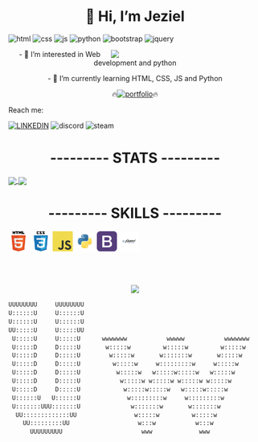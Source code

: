 ### <h1 align="center">👋 Hi, I’m Jeziel</h1>
<!--#### I am a JS full stack web developer-->

<div>
 <!-- Lenguajes de programacion -->
<img src="https://img.shields.io/badge/HTML5-E34F26?style=for-the-badge&logo=html5&logoColor=white" alt="html">
<img src="https://img.shields.io/badge/CSS3-1572B6?style=for-the-badge&logo=css3&logoColor=white" alt="css">
<img src="https://img.shields.io/badge/JavaScript-323330?style=for-the-badge&logo=javascript&logoColor=F7DF1E" alt="js">
<img src="https://img.shields.io/badge/Python-FFD43B?style=for-the-badge&logo=python&logoColor=darkgreen" alt="python">
 
  <!-- Librerias y frameworks -->
<img src="https://img.shields.io/badge/Bootstrap-563D7C?style=for-the-badge&logo=bootstrap&logoColor=white" alt="bootstrap">
<img src="https://img.shields.io/badge/jQuery-0769AD?style=for-the-badge&logo=jquery&logoColor=white" alt="jquery">
 
</div>


<!-- mi foto -->
<p align="center"><img src="https://jezthegreenhusky.github.io/img/yo.png" width="300" style="float:right;"/></p>

 <p align="center"> - 👀 I’m interested in Web development and python </p>
 <p align="center"> - 🌱 I’m currently learning HTML, CSS, JS and Python </p>
 
<!-- portfolio -->
<p align="center">🔥<a href="https://jezthegreenhusky.github.io/" target="_blank"><img aling="center" src="https://img.shields.io/badge/Portfolio-look%20what%20can%20I%20do-%23%23005F0F?style=for-the-badge&logo=appveyor" alt="portfolio"></a>🔥</p>

 
<!-- contacto -->
Reach me:
<div>
<a href="https://www.linkedin.com/in/jeziel-andres-cordova-ibarra-41348222b/"><img src="https://img.shields.io/badge/LinkedIn-0077B5?style=for-the-badge&logo=linkedin&logoColor=white" alt="LINKEDIN"></a> 
<img src="https://img.shields.io/badge/Jez%20Green%20Paws%236609-Discord-7289DA?style=for-the-badge&logo=discord&logoColor=white" alt="discord">
<img src="https://img.shields.io/badge/NaturalKiller-Steam-000000?style=for-the-badge&logo=steam&logoColor=white" alt="steam">
</div>

<!--
LINK DE LOS ICONOS:
https://github.com/alexandresanlim/Badges4-README.md-Profile#how-to-use


telegram... para el futuro??
<img src="https://img.shields.io/badge/Telegram-2CA5E0?style=for-the-badge&logo=telegram&logoColor=white" alt="telegram">
https://img.shields.io/badge/Steam-000000?style=for-the-badge&logo=steam&logoColor=white
-->

<!-- estadisticas -->
<h1 align="center">--------- STATS ---------</h1>
 
<div>
<a href="https://github.com/JezTheGreenHusky/github-readme-stats">
  <img width=420px align="center" src="https://github-readme-stats.vercel.app/api?username=JezTheGreenHusky&show_icons=true&show_icons=true&theme=merko" />
</a>

<a href="https://github.com/JezTheGreenHusky/github-readme-stats">
  <img width=420px align="center" src="https://github-readme-streak-stats.herokuapp.com/?user=JezTheGreenHusky&theme=merko" />
</a>
</div>

<!-- lenguajes y tecnologias -->
<h1 align="center">--------- SKILLS ---------</h1>
<div>
<img height='40' src="https://raw.githubusercontent.com/github/explore/80688e429a7d4ef2fca1e82350fe8e3517d3494d/topics/html/html.png">
<img height='40' src="https://raw.githubusercontent.com/github/explore/80688e429a7d4ef2fca1e82350fe8e3517d3494d/topics/css/css.png">
<img height='40' src="https://raw.githubusercontent.com/github/explore/80688e429a7d4ef2fca1e82350fe8e3517d3494d/topics/javascript/javascript.png">
<img height='40' src="https://raw.githubusercontent.com/github/explore/80688e429a7d4ef2fca1e82350fe8e3517d3494d/topics/python/python.png">
<img height='40' src="https://raw.githubusercontent.com/github/explore/80688e429a7d4ef2fca1e82350fe8e3517d3494d/topics/bootstrap/bootstrap.png">
<img height='40' src="https://raw.githubusercontent.com/github/explore/80688e429a7d4ef2fca1e82350fe8e3517d3494d/topics/jquery/jquery.png">
 
</div>

<p><br><br></p>

<p align="center"><a href="https://github.com/JezTheGreenHusky/github-readme-stats">
  <img align="center" src="https://github-readme-stats.vercel.app/api/top-langs/?username=JezTheGreenHusky&title_color=abd200&text_color=68b587&bg_color=0a0f0b" />
</a></p>


<!---
PARA CENTRAR:
<p align="center"></p>


--->

```py
UUUUUUUU     UUUUUUUU                                                   UUUUUUUU     UUUUUUUU
U::::::U     U::::::U                                                   U::::::U     U::::::U
U::::::U     U::::::U                                                   U::::::U     U::::::U
UU:::::U     U:::::UU                                                   UU:::::U     U:::::UU
 U:::::U     U:::::U      wwwwwww           wwwww           wwwwwww      U:::::U     U:::::U 
 U:::::D     D:::::U       w:::::w         w:::::w         w:::::w       U:::::D     D:::::U 
 U:::::D     D:::::U        w:::::w       w:::::::w       w:::::w        U:::::D     D:::::U 
 U:::::D     D:::::U         w:::::w     w:::::::::w     w:::::w         U:::::D     D:::::U 
 U:::::D     D:::::U          w:::::w   w:::::w:::::w   w:::::w          U:::::D     D:::::U 
 U:::::D     D:::::U           w:::::w w:::::w w:::::w w:::::w           U:::::D     D:::::U 
 U:::::D     D:::::U            w:::::w:::::w   w:::::w:::::w            U:::::D     D:::::U 
 U::::::U   U::::::U             w:::::::::w     w:::::::::w             U::::::U   U::::::U 
 U:::::::UUU:::::::U              w:::::::w       w:::::::w              U:::::::UUU:::::::U 
  UU:::::::::::::UU                w:::::w         w:::::w                UU:::::::::::::UU  
    UU:::::::::UU                   w:::w           w:::w                   UU:::::::::UU    
      UUUUUUUUU                      www             www                      UUUUUUUUU    
```


